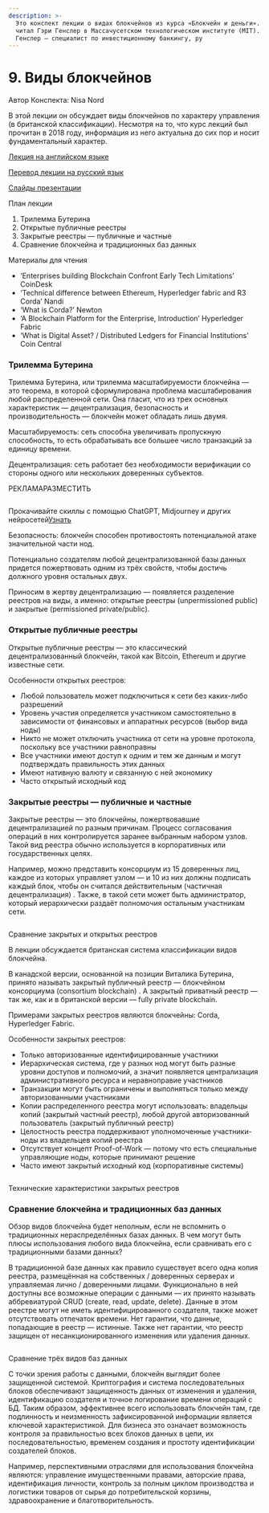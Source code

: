 ```yaml
---
description: >-
  Это конспект лекции о видах блокчейнов из курса «Блокчейн и деньги». Курс
  читал Гэри Генслер в Массачусетском технологическом институте (MIT). Гэри
  Генслер — специалист по инвестиционному банкингу, ру
---
```


# 9. Виды блокчейнов

Автор Конспекта: Nisa Nord

В этой лекции он обсуждает виды блокчейнов по характеру управления (в британской классификации). Несмотря на то, что курс лекций был прочитан в 2018 году, информация из него актуальна до сих пор и носит фундаментальный характер.

[Лекция на английском языке](https://youtu.be/vPJ8oQ99r9c)

[Перевод лекции на русский язык](https://youtu.be/Faon8LlXoI8)

[Слайды презентации](https://ocw.mit.edu/courses/15-s12-blockchain-and-money-fall-2018/resources/mit15\_s12f18\_ses9/)

План лекции

1. Трилемма Бутерина
2. Открытые публичные реестры
3. Закрытые реестры — публичные и частные
4. Сравнение блокчейна и традиционных баз данных

Материалы для чтения

* ‘Enterprises building Blockchain Confront Early Tech Limitations’ CoinDesk
* ‘Technical difference between Ethereum, Hyperledger fabric and R3 Corda’ Nandi
* ‘What is Corda?’ Newton
* ‘A Blockchain Platform for the Enterprise, Introduction’ Hyperledger Fabric
* ‘What is Digital Asset? / Distributed Ledgers for Financial Institutions’ Coin Central

### Трилемма Бутерина

Трилемма Бутерина, или трилемма масштабируемости блокчейна — это теорема, в которой сформулирована проблема масштабирования любой распределенной сети. Она гласит, что из трех основных характеристик — децентрализация, безопасность и производительность — блокчейн может обладать лишь двумя.

Масштабируемость: сеть способна увеличивать пропускную способность, то есть обрабатывать все большее число транзакций за единицу времени.

Децентрализация: сеть работает без необходимости верификации со стороны одного или нескольких доверенных субъектов.

РЕКЛАМАРАЗМЕСТИТЬ

<figure><img src="https://leonardo.osnova.io/7aa4573c-dee4-58f1-af59-a0faed8da03a/-/scale_crop/200x200/-/format/webp/" alt=""><figcaption></figcaption></figure>

Прокачивайте скиллы с помощью ChatGPT, Midjourney и других нейросетей[Узнать](https://booster.osnova.io/a/redirect?id=40438\&url=https%3A%2F%2Fpixelplus.skillspace.ru%2Fcourse%2F14887%2Fabout\&hash=4c5a914b2e262b5566c77da4a833d0c8\&site=vc\&place=post\_inside\&boosterUid=4c264b28fb5c5702a51ff54d3f054328)

Безопасность: блокчейн способен противостоять потенциальной атаке значительной части нод.

Потенциально создателям любой децентрализованной базы данных придется пожертвовать одним из трёх свойств, чтобы достичь должного уровня остальных двух.

Приносим в жертву децентрализацию — появляется разделение реестров на виды, а именно: открытые реестры (unpermissioned public) и закрытые (permissioned private/public).

### Открытые публичные реестры

Открытые публичные реестры — это классический децентрализованный блокчейн, такой как Bitcoin, Ethereum и другие известные сети.

Особенности открытых реестров:

* Любой пользователь может подключиться к сети без каких-либо разрешений
* Уровень участия определяется участником самостоятельно в зависимости от финансовых и аппаратных ресурсов (выбор вида ноды)
* Никто не может отключить участника от сети на уровне протокола, поскольку все участники равноправны
* Все участники имеют доступ к одним и тем же данным и могут подтверждать правильность этих данных
* Имеют нативную валюту и связанную с ней экономику
* Часто открытый исходный код

### Закрытые реестры — публичные и частные

Закрытые реестры — это блокчейны, пожертвовавшие децентрализацией по разным причинам. Процесс согласования операций в них контролируется заранее выбранным набором узлов. Такой вид реестра обычно используется в корпоративных или государственных целях.

Например, можно представить консорциум из 15 доверенных лиц, каждое из которых управляет узлом — и 10 из них должны подписать каждый блок, чтобы он считался действительным (частичная децентрализация) . Также, в такой сети может быть администратор, который иерархически раздаёт полномочия остальным участникам сети.

<figure><img src="https://leonardo.osnova.io/9c1c23a8-de89-5934-a08f-8955b34a4acd/-/preview/1900/-/format/webp/" alt=""><figcaption></figcaption></figure>

Сравнение закрытых и открытых реестров

В лекции обсуждается британская система классификации видов блокчейна.

В канадской версии, основанной на позиции Виталика Бутерина, принято называть закрытый публичный реестр — блокчейном консорциума (consortium blockchain) . А закрытый приватный реестр — так же, как и в британской версии — fully private blockchain.

Примерами закрытых реестров являются блокчейны: Corda, Hyperledger Fabric.

Особенности закрытых реестров:

* Только авторизованные идентифицированные участники
* Иерархическая система, где у разных нод могут быть разные уровни доступов и полномочий, а значит появляется централизация административного ресурса и неравноправие участников
* Транзакции могут быть ограничены и выполняться только между авторизованными участниками
* Копии распределенного реестра могут использовать: владельцы копий (закрытый частный реестр), любой другой авторизованный пользователь (закрытый публичный реестр)
* Целостность реестра поддерживают уполномоченные участники-ноды из владельцев копий реестра
* Отсутствует концепт Proof-of-Work — потому что есть специальные управляющие ноды, которые принимают решение
* Часто имеют закрытый исходный код (корпоративные системы)

<figure><img src="https://leonardo.osnova.io/4ec2ef48-5ea1-51bf-8eaf-575482899132/-/preview/1900/-/format/webp/" alt=""><figcaption></figcaption></figure>

Технические характеристики закрытых реестров

### Сравнение блокчейна и традиционных баз данных

Обзор видов блокчейна будет неполным, если не вспомнить о традиционных нераспределённых базах данных. В чем могут быть плюсы использования любого вида блокчейна, если сравнивать его с традиционными базами данных?

В традиционной базе данных как правило существует всего одна копия реестра, размещённая на собственных / доверенных серверах и управляемая лично / доверенными лицами. Функционально в ней доступны все возможные операции с данными — их принято называть аббревиатурой CRUD (create, read, update, delete). Данные в этом реестре могут не иметь идентифицированного создателя, также может отсутствовать отпечаток времени. Нет гарантии, что данные, попадающие в реестр — истинные. Также нет гарантии, что реестр защищен от несанкционированного изменения или удаления данных.

<figure><img src="https://leonardo.osnova.io/8fbdbe4a-65eb-5f3f-a8b1-66291a28c8fc/-/preview/1900/-/format/webp/" alt=""><figcaption></figcaption></figure>

Сравнение трёх видов баз данных

С точки зрения работы с данными, блокчейн выглядит более защищенной системой. Криптография и система последовательных блоков обеспечивают защищенность данных от изменения и удаления, идентификацию создателя и точное логирование времени операций с БД. Таким образом, эффективнее всего использовать блокчейн там, где подлинность и неизменность зафиксированной информации является ключевой характеристикой. Для бизнеса это означает возможность контроля за правильностью всех блоков данных в цепи, их последовательностью, временем создания и простоту идентификации создателей блоков.

Например, перспективными отраслями для использования блокчейна являются: управление имущественными правами, авторские права, идентификация личности, контроль за полным циклом производства и логистики товаров от сырья до потребительской корзины, здравоохранение и благотворительность.
